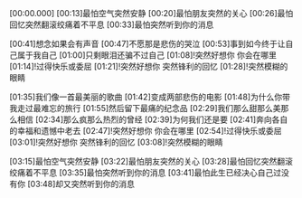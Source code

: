 [00:00.000]
[00:13]最怕空气突然安静
[00:20]最怕朋友突然的关心
[00:26]最怕回忆突然翻滚绞痛着不平息
[00:33]最怕突然听到你的消息

[00:41]想念如果会有声音
[00:47]不愿那是悲伤的哭泣
[00:53]事到如今终于让自己属于我自己
[01:00]只剩眼泪还骗不过自己
[01:08]!突然好想你 你会在哪里
[01:14]!过得快乐或委屈
[01:21]!突然好想你 突然锋利的回忆
[01:28]!突然模糊的眼睛

[01:35]我们像一首最美丽的歌曲
[01:42]变成两部悲伤的电影
[01:48]为什么你带我走过最难忘的旅行
[01:55]然后留下最痛的纪念品
[02:29]我们那么甜那么美那么相信
[02:34]那么疯那么热烈的曾经
[02:39]为何我们还是要
[02:41]奔向各自的幸福和遗憾中老去
[02:47]!突然好想你 你会在哪里
[02:54]!过得快乐或委屈
[03:01]!突然好想你 突然锋利的回忆
[03:08]!突然模糊的眼睛

[03:15]最怕空气突然安静
[03:22]最怕朋友突然的关心
[03:28]最怕回忆突然翻滚绞痛着不平息
[03:35]最怕突然听到你的消息
[03:41]最怕此生已经决心自己过没有你
[03:48]却又突然听到你的消息